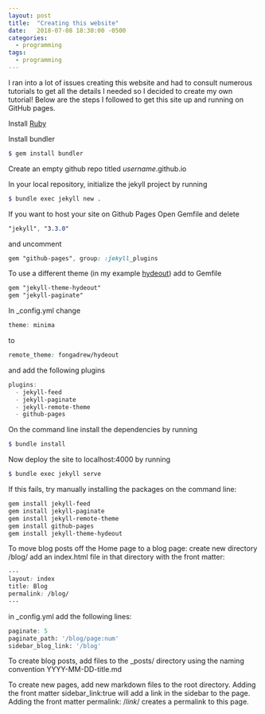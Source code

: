 ```yaml
---
layout: post
title:  "Creating this website"
date:   2018-07-08 18:30:00 -0500
categories: 
  - programming
tags: 
  - programming
---
```


I ran into a lot of issues creating this website and had to consult numerous tutorials to get all the details I needed so I decided to create my own tutorial! Below are the steps I followed to get this site up and running on GitHub pages.

Install [Ruby](https://www.ruby-lang.org/en/downloads/)

Install bundler
```scss
$ gem install bundler
```

Create an empty github repo titled *username*.github.io

In your local repository, initialize the jekyll project by running
```scss
$ bundle exec jekyll new .
```

If you want to host your site on Github Pages
Open Gemfile and delete
```scss
"jekyll", "3.3.0"
```
and uncomment
```scss
gem "github-pages", group: :jekyll_plugins
```

To use a different theme (in my example [hydeout](https://github.com/fongandrew/hydeout))
add to Gemfile
```scss
gem "jekyll-theme-hydeout"
gem "jekyll-paginate"
```
In _config.yml change
```scss
theme: minima
```
to 
```scss
remote_theme: fongadrew/hydeout
```
and add the following plugins
```scss
plugins:
  - jekyll-feed
  - jekyll-paginate
  - jekyll-remote-theme
  - github-pages
```

On the command line install the dependencies by running 
```scss
$ bundle install
```

Now deploy the site to localhost:4000 by running 
```scss
$ bundle exec jekyll serve
```

If this fails, try manually installing the packages on the command line:
```scss
gem install jekyll-feed
gem install jekyll-paginate
gem install jekyll-remote-theme
gem install github-pages
gem install jekyll-theme-hydeout
```

To move blog posts off the Home page to a blog page:
create new directory /blog/
add an index.html file in that directory with the front matter: 
```scss
---
layout: index
title: Blog
permalink: /blog/
---
```
in _config.yml add the following lines:
```scss
paginate: 5
paginate_path: '/blog/page:num'
sidebar_blog_link: '/blog'
```

To create blog posts, add files to the _posts/ directory using the naming convention YYYY-MM-DD-title.md

To create new pages, add new markdown files to the root directory. Adding the front matter sidebar_link:true will add a link in the sidebar to the page. Adding the front matter permalink: /*link*/ creates a permalink to this page.
